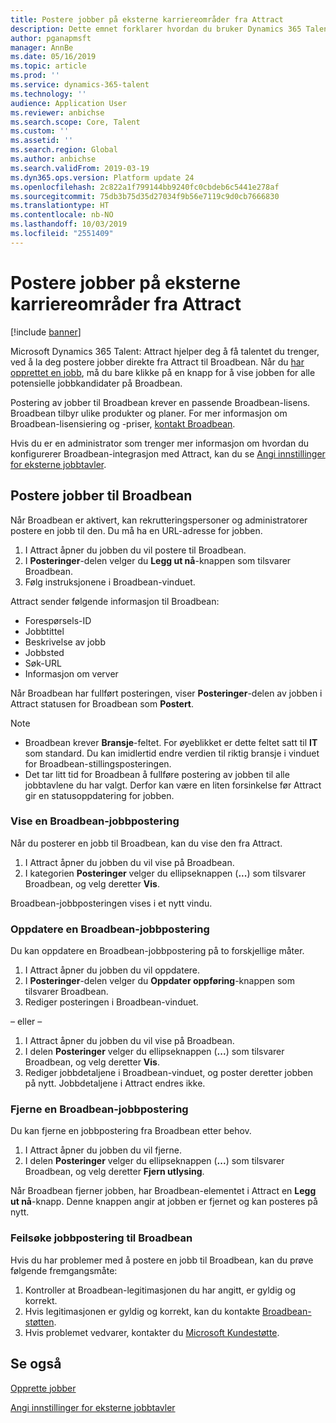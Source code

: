 ```yaml
---
title: Postere jobber på eksterne karriereområder fra Attract
description: Dette emnet forklarer hvordan du bruker Dynamics 365 Talent – Attract til å postere jobber til eksterne områder for rekruttering
author: pganapmsft
manager: AnnBe
ms.date: 05/16/2019
ms.topic: article
ms.prod: ''
ms.service: dynamics-365-talent
ms.technology: ''
audience: Application User
ms.reviewer: anbichse
ms.search.scope: Core, Talent
ms.custom: ''
ms.assetid: ''
ms.search.region: Global
ms.author: anbichse
ms.search.validFrom: 2019-03-19
ms.dyn365.ops.version: Platform update 24
ms.openlocfilehash: 2c822a1f799144bb9240fc0cbdeb6c5441e278af
ms.sourcegitcommit: 75db3b75d35d27034f9b56e7119c9d0cb7666830
ms.translationtype: HT
ms.contentlocale: nb-NO
ms.lasthandoff: 10/03/2019
ms.locfileid: "2551409"
---
```

# <a name="post-jobs-to-external-career-sites-from-attract"></a>Postere jobber på eksterne karriereområder fra Attract

[!include [banner](../includes/banner.md)]

Microsoft Dynamics 365 Talent: Attract hjelper deg å få talentet du trenger, ved å la deg postere jobber direkte fra Attract til Broadbean. Når du [har opprettet en jobb](./creating-jobs-attract.md), må du bare klikke på en knapp for å vise jobben for alle potensielle jobbkandidater på Broadbean.

Postering av jobber til Broadbean krever en passende Broadbean-lisens. Broadbean tilbyr ulike produkter og planer. For mer informasjon om Broadbean-lisensiering og -priser, [kontakt Broadbean](https://www.broadbean.com/contact-us/).

Hvis du er en administrator som trenger mer informasjon om hvordan du konfigurerer Broadbean-integrasjon med Attract, kan du se [Angi innstillinger for eksterne jobbtavler](./attract-admin-job-board-settings.md).

## <a name="post-jobs-to-broadbean"></a>Postere jobber til Broadbean

Når Broadbean er aktivert, kan rekrutteringspersoner og administratorer postere en jobb til den. Du må ha en URL-adresse for jobben.

1. I Attract åpner du jobben du vil postere til Broadbean.
2. I **Posteringer**-delen velger du **Legg ut nå**-knappen som tilsvarer Broadbean.
3. Følg instruksjonene i Broadbean-vinduet.

Attract sender følgende informasjon til Broadbean:

- Forespørsels-ID
- Jobbtittel
- Beskrivelse av jobb
- Jobbsted
- Søk-URL
- Informasjon om verver

Når Broadbean har fullført posteringen, viser **Posteringer**-delen av jobben i Attract statusen for Broadbean som **Postert**.

> [!NOTE]
> - Broadbean krever **Bransje**-feltet. For øyeblikket er dette feltet satt til **IT** som standard. Du kan imidlertid endre verdien til riktig bransje i vinduet for Broadbean-stillingsposteringen.
> - Det tar litt tid for Broadbean å fullføre postering av jobben til alle jobbtavlene du har valgt. Derfor kan være en liten forsinkelse før Attract gir en statusoppdatering for jobben.

### <a name="view-a-broadbean-job-posting"></a>Vise en Broadbean-jobbpostering

Når du posterer en jobb til Broadbean, kan du vise den fra Attract.

1. I Attract åpner du jobben du vil vise på Broadbean.
2. I kategorien **Posteringer** velger du ellipseknappen (**...**) som tilsvarer Broadbean, og velg deretter **Vis**.

Broadbean-jobbposteringen vises i et nytt vindu.

### <a name="update-a-broadbean-job-posting"></a>Oppdatere en Broadbean-jobbpostering

Du kan oppdatere en Broadbean-jobbpostering på to forskjellige måter.

1. I Attract åpner du jobben du vil oppdatere.
2. I **Posteringer**-delen velger du **Oppdater oppføring**-knappen som tilsvarer Broadbean.
3. Rediger posteringen i Broadbean-vinduet.

– eller –

1. I Attract åpner du jobben du vil vise på Broadbean.
2. I delen **Posteringer** velger du ellipseknappen (**...**) som tilsvarer Broadbean, og velg deretter **Vis**.
3. Rediger jobbdetaljene i Broadbean-vinduet, og poster deretter jobben på nytt. Jobbdetaljene i Attract endres ikke.

### <a name="remove-a-broadbean-job-posting"></a>Fjerne en Broadbean-jobbpostering

Du kan fjerne en jobbpostering fra Broadbean etter behov.

1. I Attract åpner du jobben du vil fjerne.
2. I delen **Posteringer** velger du ellipseknappen (**...**) som tilsvarer Broadbean, og velg deretter **Fjern utlysing**.

Når Broadbean fjerner jobben, har Broadbean-elementet i Attract en **Legg ut nå**-knapp. Denne knappen angir at jobben er fjernet og kan posteres på nytt.

### <a name="troubleshoot-job-posting-to-broadbean"></a>Feilsøke jobbpostering til Broadbean

Hvis du har problemer med å postere en jobb til Broadbean, kan du prøve følgende fremgangsmåte:

1. Kontroller at Broadbean-legitimasjonen du har angitt, er gyldig og korrekt.
2. Hvis legitimasjonen er gyldig og korrekt, kan du kontakte [Broadbean-støtten](https://www.broadbean.com/resources/support/).
3. Hvis problemet vedvarer, kontakter du [Microsoft Kundestøtte](./talent-support.md).

## <a name="see-also"></a>Se også

[Opprette jobber](./creating-jobs-attract.md)

[Angi innstillinger for eksterne jobbtavler](./attract-admin-job-board-settings.md)
